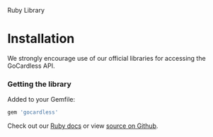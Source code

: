 <h0>Ruby Library</h0>

# Installation

We strongly encourage use of our official libraries for accessing the GoCardless API.

### Getting the library

Added to your Gemfile:

```ruby
gem 'gocardless'
```

Check out our [Ruby docs](/legacy/ruby) or view [source on Github](https://github.com/gocardless/gocardless-legacy-ruby).
